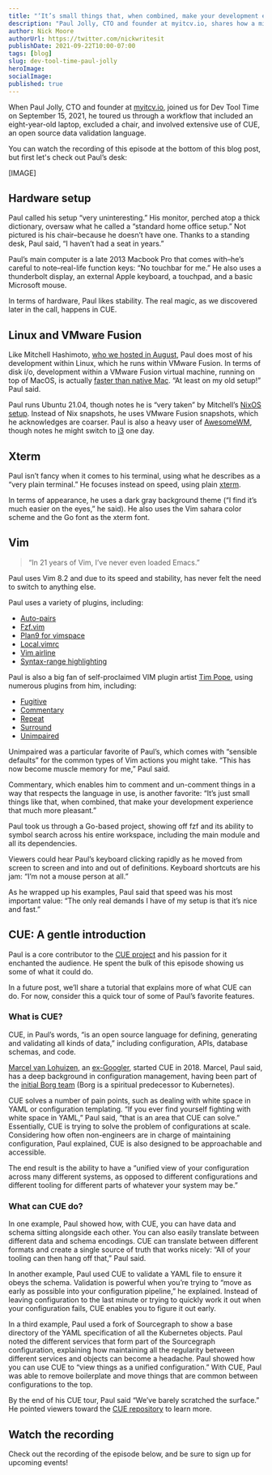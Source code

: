 ```yaml
---
title: "‘It’s small things that, when combined, make your development experience that much more pleasant’: Dev Tool Time with Paul Jolly"
description: "Paul Jolly, CTO and founder at myitcv.io, shares how a minimalist desk setup, combined with the sophisticated programming language CUE, creates a streamlined development environment."
author: Nick Moore
authorUrl: https://twitter.com/nickwritesit
publishDate: 2021-09-22T10:00-07:00
tags: [blog]
slug: dev-tool-time-paul-jolly
heroImage: 
socialImage: 
published: true
---
```


When Paul Jolly, CTO and founder at [myitcv.io](https://myitcv.io/), joined us for Dev Tool Time on September 15, 2021, he toured us through a workflow that included an eight-year-old laptop, excluded a chair, and involved extensive use of CUE, an open source data validation language.

You can watch the recording of this episode at the bottom of this blog post, but first let's check out Paul’s desk:

[IMAGE]

## Hardware setup

Paul called his setup “very uninteresting.” His monitor, perched atop a thick dictionary, oversaw what he called a “standard home office setup.” Not pictured is his chair–because he doesn’t have one. Thanks to a standing desk, Paul said, “I haven’t had a seat in years.”

Paul’s main computer is a late 2013 Macbook Pro that comes with–he’s careful to note–real-life function keys: “No touchbar for me.” He also uses a thunderbolt display, an external Apple keyboard, a touchpad, and a basic Microsoft mouse. 

In terms of hardware, Paul likes stability. The real magic, as we discovered later in the call, happens in CUE. 

## Linux and VMware Fusion

Like Mitchell Hashimoto, [who we hosted in August](https://about.sourcegraph.com/blog/dev-tool-time-mitchell-hashimoto/), Paul does most of his development within Linux, which he runs within VMware Fusion. In terms of disk i/o, development within a VMware Fusion virtual machine, running on top of MacOS, is actually [faster than native Mac](https://www.google.com/url?q=https://github.com/golang/go/issues/28739&sa=D&source=editors&ust=1631903935728000&usg=AOvVaw3lB31d39lsuwMyfXtjHtph). “At least on my old setup!” Paul said. 

Paul runs Ubuntu 21.04, though notes he is “very taken” by Mitchell’s [NixOS setup](https://about.sourcegraph.com/blog/dev-tool-time-mitchell-hashimoto/#NixOS). Instead of Nix snapshots, he uses VMware Fusion snapshots, which he acknowledges are coarser. Paul is also a heavy user of [AwesomeWM](https://awesomewm.org/), though notes he might switch to [i3](https://i3wm.org/) one day.

## Xterm

Paul isn’t fancy when it comes to his terminal, using what he describes as a “very plain terminal.” He focuses instead on speed, using plain [xterm](https://xtermjs.org/). 

In terms of appearance, he uses a dark gray background theme (“I find it’s much easier on the eyes,” he said). He also uses the Vim sahara color scheme and the Go font as the xterm font. 

## Vim

> “In 21 years of Vim, I’ve never even loaded Emacs.” 

Paul uses Vim 8.2 and due to its speed and stability, has never felt the need to switch to anything else. 

Paul uses a variety of plugins, including:
* [Auto-pairs](https://github.com/jiangmiao/auto-pairs)
* [Fzf.vim](https://github.com/junegunn/fzf.vim)
* [Plan9 for vimspace](https://github.com/plan9-for-vimspace/plan9-for-vimspace)
* [Local.vimrc](https://github.com/MarcWeber/vim-addon-local-vimrc)
* [Vim airline](https://github.com/vim-airline/vim-airline)
* [Syntax-range highlighting](https://github.com/inkarkat/vim-SyntaxRange)

Paul is also a big fan of self-proclaimed VIM plugin artist [Tim Pope](https://github.com/tpope), using numerous plugins from him, including:
* [Fugitive](https://github.com/tpope/vim-fugitive)
* [Commentary](https://github.com/tpope/vim-commentary)
* [Repeat](https://github.com/tpope/vim-repeat)
* [Surround](https://github.com/tpope/vim-surround)
* [Unimpaired](https://github.com/tpope/vim-unimpaired)

Unimpaired was a particular favorite of Paul’s, which comes with “sensible defaults” for the common types of Vim actions you might take. “This has now become muscle memory for me,” Paul said. 

Commentary, which enables him to comment and un-comment things in a way that respects the language in use, is another favorite: “It’s just small things like that, when combined, that make your development experience that much more pleasant.”

Paul took us through a Go-based project, showing off fzf and its ability to symbol search across his entire workspace, including the main module and all its dependencies. 

Viewers could hear Paul’s keyboard clicking rapidly as he moved from screen to screen and into and out of definitions. Keyboard shortcuts are his jam: “I’m not a mouse person at all.” 

As he wrapped up his examples, Paul said that speed was his most important value: “The only real demands I have of my setup is that it’s nice and fast.”


## CUE: A gentle introduction

Paul is a core contributor to the [CUE project](https://github.com/cuelang/cue) and his passion for it enchanted the audience. He spent the bulk of this episode showing us some of what it could do.

In a future post, we’ll share a tutorial that explains more of what CUE can do. For now, consider this a quick tour of some of Paul’s favorite features.

### What is CUE?

CUE, in Paul’s words, “is an open source language for defining, generating and validating all kinds of data,” including configuration, APIs, database schemas, and code.

[Marcel van Lohuizen](https://twitter.com/mpvl_), an [ex-Googler](https://www.semrush.com/analytics/organic/overview?db=us&q=https%3A%2F%2Fabout.sourcegraph.com%2Fblog%2Fex-googler-guide-dev-tools%2F&searchType=subfolder), started CUE in 2018. Marcel, Paul said, has a deep background in configuration management, having been part of the [initial Borg team](https://kubernetes.io/blog/2015/04/borg-predecessor-to-kubernetes/) (Borg is a spiritual predecessor to Kubernetes). 

CUE solves a number of pain points, such as dealing with white space in YAML or configuration templating. “If you ever find yourself fighting with white space in YAML,” Paul said, “that is an area that CUE can solve.” Essentially, CUE is trying to solve the problem of configurations at scale. Considering how often non-engineers are in charge of maintaining configuration, Paul explained, CUE is also designed to be approachable and accessible. 

The end result is the ability to have a “unified view of your configuration across many different systems, as opposed to different configurations and different tooling for different parts of whatever your system may be.”

### What can CUE do?

In one example, Paul showed how, with CUE, you can have data and schema sitting alongside each other. You can also easily translate between different data and schema encodings. CUE can translate between different formats and create a single source of truth that works nicely: “All of your tooling can then hang off that,” Paul said. 

In another example, Paul used CUE to validate a YAML file to ensure it obeys the schema. Validation is powerful when you’re trying to “move as early as possible into your configuration pipeline,” he explained. Instead of leaving configuration to the last minute or trying to quickly work it out when your configuration fails, CUE enables you to figure it out early. 

In a third example, Paul used a fork of Sourcegraph to show a base directory of the YAML specification of all the Kubernetes objects. Paul noted the different services that form part of the Sourcegraph configuration, explaining how maintaining all the regularity between different services and objects can become a headache. Paul showed how you can use CUE to “view things as a unified configuration.” With CUE, Paul was able to remove boilerplate and move things that are common between configurations to the top. 

By the end of his CUE tour, Paul said “We’ve barely scratched the surface.” He pointed viewers toward the [CUE repository](https://github.com/cuelang/cue) to learn more.

## Watch the recording

Check out the recording of the episode below, and be sure to sign up for upcoming events!
